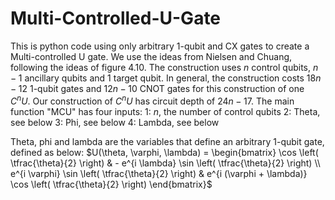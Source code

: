 # Multi-Controlled-U-Gate
This is python code using only arbitrary 1-qubit and CX gates to create a Multi-controlled U gate.
We use the ideas from Nielsen and Chuang, following the ideas of figure 4.10. 
The construction uses $n$ control qubits, $n-1$ ancillary qubits and $1$ target qubit.
In general, the construction costs $18n-12$ 1-qubit gates and $12n-10$ CNOT gates for this construction of one $C^n U$.
Our construction of $C^n U$ has circuit depth of $24n-17$.
The main function "MCU" has four inputs:
1: $n$, the number of control qubits
2: Theta, see below
3: Phi, see below
4: Lambda, see below

Theta, phi and lambda are the variables that define an arbitrary 1-qubit gate, defined as below:
$U(\theta, \varphi, \lambda) = \begin{bmatrix} \cos \left( \tfrac{\theta}{2} \right) & - e^{i \lambda} \sin \left( \tfrac{\theta}{2} \right) \\ e^{i \varphi} \sin \left( \tfrac{\theta}{2} \right) & e^{i (\varphi + \lambda)} \cos \left( \tfrac{\theta}{2} \right) \end{bmatrix}$
